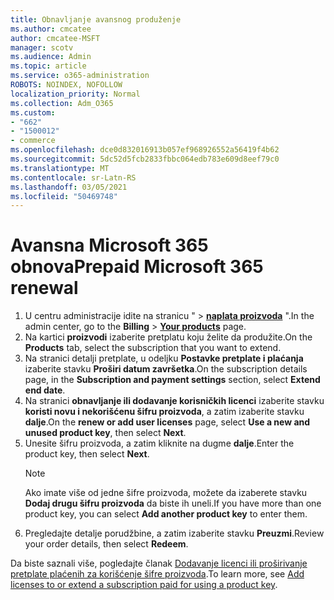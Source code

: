 ```yaml
---
title: Obnavljanje avansnog produženje
ms.author: cmcatee
author: cmcatee-MSFT
manager: scotv
ms.audience: Admin
ms.topic: article
ms.service: o365-administration
ROBOTS: NOINDEX, NOFOLLOW
localization_priority: Normal
ms.collection: Adm_O365
ms.custom:
- "662"
- "1500012"
- commerce
ms.openlocfilehash: dce0d832016913b057ef968926552a56419f4b62
ms.sourcegitcommit: 5dc52d5fcb2833fbbc064edb783e609d8eef79c0
ms.translationtype: MT
ms.contentlocale: sr-Latn-RS
ms.lasthandoff: 03/05/2021
ms.locfileid: "50469748"
---
```

# <a name="prepaid-microsoft-365-renewal"></a><span data-ttu-id="89eb1-102">Avansna Microsoft 365 obnova</span><span class="sxs-lookup"><span data-stu-id="89eb1-102">Prepaid Microsoft 365 renewal</span></span>

1. <span data-ttu-id="89eb1-103">U centru administracije idite na stranicu "  \> **[naplata proizvoda](https://go.microsoft.com/fwlink/p/?linkid=842054)** ".</span><span class="sxs-lookup"><span data-stu-id="89eb1-103">In the admin center, go to the **Billing** \> **[Your products](https://go.microsoft.com/fwlink/p/?linkid=842054)** page.</span></span>
2. <span data-ttu-id="89eb1-104">Na kartici **proizvodi** izaberite pretplatu koju želite da produžite.</span><span class="sxs-lookup"><span data-stu-id="89eb1-104">On the **Products** tab, select the subscription that you want to extend.</span></span>
3. <span data-ttu-id="89eb1-105">Na stranici detalji pretplate, u odeljku **Postavke pretplate i plaćanja** izaberite stavku **Proširi datum završetka**.</span><span class="sxs-lookup"><span data-stu-id="89eb1-105">On the subscription details page, in the **Subscription and payment settings** section, select **Extend end date**.</span></span>
4. <span data-ttu-id="89eb1-106">Na stranici **obnavljanje ili dodavanje korisničkih licenci** izaberite stavku **koristi novu i nekorišćenu šifru proizvoda**, a zatim izaberite stavku **dalje**.</span><span class="sxs-lookup"><span data-stu-id="89eb1-106">On the **renew or add user licenses** page, select **Use a new and unused product key**, then select **Next**.</span></span>
5. <span data-ttu-id="89eb1-107">Unesite šifru proizvoda, a zatim kliknite na dugme **dalje**.</span><span class="sxs-lookup"><span data-stu-id="89eb1-107">Enter the product key, then select **Next**.</span></span>
    > [!NOTE]
    > <span data-ttu-id="89eb1-108">Ako imate više od jedne šifre proizvoda, možete da izaberete stavku **Dodaj drugu šifru proizvoda** da biste ih uneli.</span><span class="sxs-lookup"><span data-stu-id="89eb1-108">If you have more than one product key, you can select **Add another product key** to enter them.</span></span>
6. <span data-ttu-id="89eb1-109">Pregledajte detalje porudžbine, a zatim izaberite stavku **Preuzmi**.</span><span class="sxs-lookup"><span data-stu-id="89eb1-109">Review your order details, then select **Redeem**.</span></span>

<span data-ttu-id="89eb1-110">Da biste saznali više, pogledajte članak [Dodavanje licenci ili proširivanje pretplate plaćenih za korišćenje šifre proizvoda](https://docs.microsoft.com/microsoft-365/commerce/licenses/add-licenses-using-product-key).</span><span class="sxs-lookup"><span data-stu-id="89eb1-110">To learn more, see [Add licenses to or extend a subscription paid for using a product key](https://docs.microsoft.com/microsoft-365/commerce/licenses/add-licenses-using-product-key).</span></span>